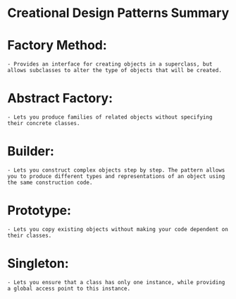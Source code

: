 # Creational Design Patterns Summary

# Factory Method: 
	- Provides an interface for creating objects in a superclass, but allows subclasses to alter the type of objects that will be created.

# Abstract Factory: 
	- Lets you produce families of related objects without specifying their concrete classes.

# Builder: 
	- Lets you construct complex objects step by step. The pattern allows you to produce different types and representations of an object using the same construction code.

# Prototype: 
	- Lets you copy existing objects without making your code dependent on their classes.

# Singleton: 
	- Lets you ensure that a class has only one instance, while providing a global access point to this instance.